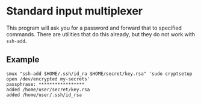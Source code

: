 # Standard input multiplexer

This program will ask you for a password and forward that to specified commands.
There are utilities that do this already, but they do not work with `ssh-add`.

## Example

    smux "ssh-add $HOME/.ssh/id_ra $HOME/secret/key.rsa" 'sudo cryptsetup open /dev/encrypted my-secrets'
    passphrase: *****************
    added /home/user/secret/key.rsa
    added /home/user/.ssh/id_rsa


